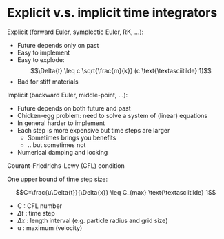 # Explicit v.s. implicit time integrators

Explicit (forward Euler, symplectic Euler, RK, ...):

- Future depends only on past
- Easy to implement
- Easy to explode:
$$\Delta{t} \leq c \sqrt{\frac{m}{k}} (c \text{\textasciitilde} 1)$$
- Bad for stiff materials

Implicit (backward Euler, middle-point, ...):

- Future depends on both future and past
- Chicken-egg problem: need to solve a system of (linear) equations
- In general harder to implement
- Each step is more expensive but time steps are larger
  - Sometimes brings you benefits
  - .. but sometimes not
- Numerical damping and locking


Courant-Friedrichs-Lewy (CFL) condition

One upper bound of time step size:

$$C=\frac{u\Delta{t}}{\Delta{x}} \leq C_{max} \text{\textasciitilde} 1$$

- C : CFL number
- $\Delta{t}$ : time step
- $\Delta{x}$ : length interval (e.g. particle radius and grid size)
- u : maximum (velocity)
